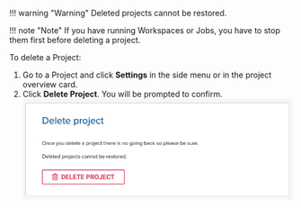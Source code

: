 !!! warning "Warning"
    Deleted projects cannot be restored.

!!! note "Note"
    If you have running Workspaces or Jobs, you have to stop them first before deleting a project.

To delete a Project:

1. Go to a Project and click **Settings** in the side menu or in the project overview card.
2. Click **Delete Project**. You will be prompted to confirm.
![](../assets/img/delete-103023.png)